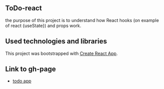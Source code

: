 ## ToDo-react

the purpose of this project is to understand how React hooks (on example of react {useState}) and props work.

## Used technologies and libraries
This project was bootstrapped with [Create React App](https://github.com/facebook/create-react-app).

## Link to gh-page
- [todo app](https://gunzenroses.github.io/todo-react/)

